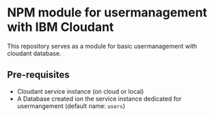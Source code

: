 # NPM module for usermanagement with IBM Cloudant
This repository serves as a module for basic usermanagement with cloudant database.

## Pre-requisites
- Cloudant service instance (on cloud or local)
- A Database created ion the service instance dedicated for usermangement (default name: `users`)